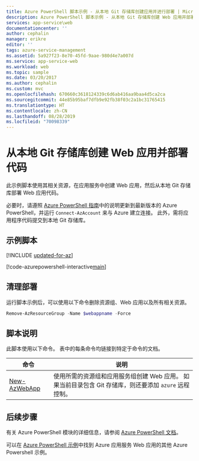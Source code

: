 ```yaml
---
title: Azure PowerShell 脚本示例 - 从本地 Git 存储库创建应用并进行部署 | Microsoft Docs
description: Azure PowerShell 脚本示例 - 从本地 Git 存储库创建 Web 应用并部署代码
services: app-service\web
documentationcenter: ''
author: cephalin
manager: erikre
editor: ''
tags: azure-service-management
ms.assetid: 5a927f23-8e70-45fd-9aae-980d4e7a007d
ms.service: app-service-web
ms.workload: web
ms.topic: sample
ms.date: 03/20/2017
ms.author: cephalin
ms.custom: mvc
ms.openlocfilehash: 670660c3618124339c6d6ab416aa9baa4d5ca2ca
ms.sourcegitcommit: 44e85b95baf7dfb9e92fb38f03c2a1bc31765415
ms.translationtype: HT
ms.contentlocale: zh-CN
ms.lasthandoff: 08/28/2019
ms.locfileid: "70098339"
---
```

# <a name="create-a-web-app-and-deploy-code-from-a-local-git-repository"></a>从本地 Git 存储库创建 Web 应用并部署代码

此示例脚本使用其相关资源，在应用服务中创建 Web 应用，然后从本地 Git 存储库部署 Web 应用代码。

必要时，请遵照 [Azure PowerShell 指南](/powershell/azure/overview)中的说明更新到最新版本的 Azure PowerShell，并运行 `Connect-AzAccount` 来与 Azure 建立连接。 此外，需将应用程序代码提交到本地 Git 存储库。

## <a name="sample-script"></a>示例脚本

[!INCLUDE [updated-for-az](../../../includes/updated-for-az.md)]

[!code-azurepowershell-interactive[main](../../../powershell_scripts/app-service/deploy-local-git/deploy-local-git.ps1?highlight=1 "Create a web app and deploy code from a local Git repository")]

## <a name="clean-up-deployment"></a>清理部署 

运行脚本示例后，可以使用以下命令删除资源组、Web 应用以及所有相关资源。

```powershell
Remove-AzResourceGroup -Name $webappname -Force
```

## <a name="script-explanation"></a>脚本说明

此脚本使用以下命令。 表中的每条命令均链接到特定于命令的文档。

| 命令 | 说明 |
|---|---|
| [New-AzWebApp](/powershell/module/az.websites/new-azwebapp) | 使用所需的资源组和应用服务组创建 Web 应用。 如果当前目录包含 Git 存储库，则还要添加 `azure` 远程控制。 |

## <a name="next-steps"></a>后续步骤

有关 Azure PowerShell 模块的详细信息，请参阅 [Azure PowerShell 文档](/powershell/azure/overview)。

可以在 [Azure PowerShell 示例](../samples-powershell.md)中找到 Azure 应用服务 Web 应用的其他 Azure Powershell 示例。
